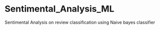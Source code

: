 # Sentimental_Analysis_ML
Sentimental Analysis on review classification using Naive bayes classifier
